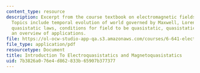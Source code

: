 ```yaml
---
content_type: resource
description: Excerpt from the course textbook on electromagnetic fields and energy.
  Topics include temporal evolution of world governed by Maxwell, Lorentz, Newton,
  quasistatic laws, conditions for field to be quasistatic, quasistatic systems, and
  an overview of applications.
file: https://ol-ocw-studio-app-qa.s3.amazonaws.com/courses/6-641-electromagnetic-fields-forces-and-motion-spring-2005/7b3826a076e4d862833b65907b377377_03.pdf
file_type: application/pdf
resourcetype: Document
title: Introduction To Electroquasistatics and Magnetoquasistatics
uid: 7b3826a0-76e4-d862-833b-65907b377377
---
```

